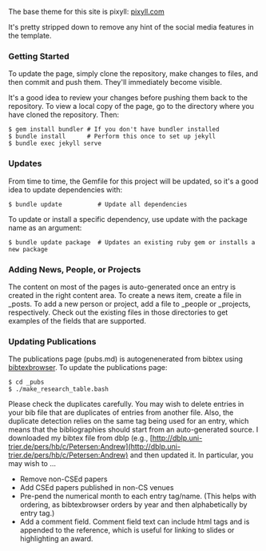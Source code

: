 The base theme for this site is pixyll:
[pixyll.com](http://www.pixyll.com)

It's pretty stripped down to remove any hint of the social media features in 
the template.

### Getting Started ###

To update the page, simply clone the repository, make changes to files, and then commit and push them.
They'll immediately become visible.

It's a good idea to review your changes before pushing them back to the repository. To view a local
copy of the page, go to the directory where you have cloned the repository. Then:

```
$ gem install bundler # If you don't have bundler installed
$ bundle install      # Perform this once to set up jekyll
$ bundle exec jekyll serve
```

### Updates ###

From time to time, the Gemfile for this project will be updated, so it's a good idea to update 
dependencies with:

```
$ bundle update          # Update all dependencies
```

To update or install a specific dependency, use update with the package name as an argument:

```
$ bundle update package  # Updates an existing ruby gem or installs a new package
```

### Adding News, People, or Projects ###

The content on most of the pages is auto-generated once an entry is created in the right content area.
To create a news item, create a file in _posts. To add a new person or project, add a file to _people
or _projects, respectively. Check out the existing files in those directories to get examples of the 
fields that are supported.

### Updating Publications ###

The publications page (pubs.md) is autogenenerated from bibtex using 
[bibtexbrowser](http://www.monperrus.net/martin/bibtexbrowser). To update 
the publications page:
```
$ cd _pubs
$ ./make_research_table.bash
```

Please check the duplicates carefully. You may wish to delete entries in 
your bib file that are duplicates of entries from another file. Also, the 
duplicate detection relies on the same tag being used for an entry, which
means that the bibliographies should start from an auto-generated source.
I downloaded my bibtex file from dblp (e.g., 
[http://dblp.uni-trier.de/pers/hb/c/Petersen:Andrew](http://dblp.uni-trier.de/pers/hb/c/Petersen:Andrew)
and then updated it. In particular, you may wish to ...

- Remove non-CSEd papers
- Add CSEd papers published in non-CS venues
- Pre-pend the numerical month to each entry tag/name. (This helps with 
ordering, as bibtexbrowser orders by year and then alphabetically by
entry tag.)
- Add a comment field. Comment field text can include html tags and is appended to the reference, which
is useful for linking to slides or highlighting an award.
